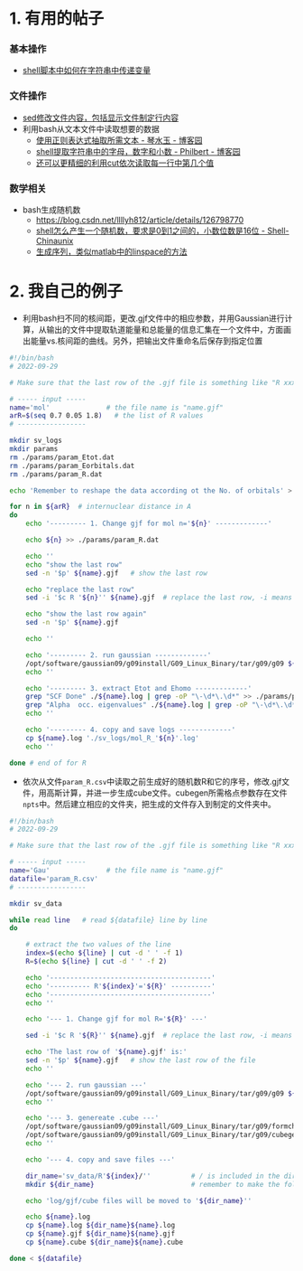 ﻿# 1. 有用的帖子

### 基本操作

- [shell脚本中如何在字符串中传递变量](https://blog.csdn.net/u010339879/article/details/100066362)

### 文件操作

- [sed修改文件内容，包括显示文件制定行内容](https://blog.csdn.net/weixin_43145427/article/details/123818952)
- 利用bash从文本文件中读取想要的数据
  - [使用正则表达式抽取所需文本 - 琴水玉 - 博客园](https://www.cnblogs.com/lovesqcc/p/12443108.html)
  - [shell提取字符串中的字母，数字和小数 - Philbert - 博客园](https://www.cnblogs.com/liangxuran/p/14578866.html)
  - [还可以更精细的利用cut依次读取每一行中第几个值](https://jamesgosling.blog.csdn.net/article/details/124703381?spm=1001.2101.3001.6661.1&utm_medium=distribute.pc_relevant_t0.none-task-blog-2%7Edefault%7ECTRLIST%7ERate-1-124703381-blog-103009117.pc_relevant_multi_platform_whitelistv3&depth_1-utm_source=distribute.pc_relevant_t0.none-task-blog-2%7Edefault%7ECTRLIST%7ERate-1-124703381-blog-103009117.pc_relevant_multi_platform_whitelistv3&utm_relevant_index=1)

### 数学相关

- bash生成随机数
  - https://blog.csdn.net/llllyh812/article/details/126798770
  - [shell怎么产生一个随机数，要求是0到1之间的，小数位数是16位 - Shell-Chinaunix](http://bbs.chinaunix.net/thread-4176958-1-1.html)
  - [生成序列，类似matlab中的linspace的方法](https://blog.csdn.net/Golden_Chen/article/details/115375482) 

# 

# 2. 我自己的例子

- 利用bash扫不同的核间距，更改.gjf文件中的相应参数，并用Gaussian进行计算，从输出的文件中提取轨道能量和总能量的信息汇集在一个文件中，方面画出能量vs.核间距的曲线。另外，把输出文件重命名后保存到指定位置

```bash
#!/bin/bash
# 2022-09-29

# Make sure that the last row of the .gjf file is something like "R xxx"

# ----- input -----
name='mol'              # the file name is "name.gjf"
arR=$(seq 0.7 0.05 1.8)   # the list of R values
# -----------------

mkdir sv_logs
mkdir params
rm ./params/param_Etot.dat
rm ./params/param_Eorbitals.dat
rm ./params/param_R.dat

echo 'Remember to reshape the data according ot the No. of orbitals' > ./params/param_Eorbitals.dat

for n in ${arR}  # internuclear distance in A
do
    echo '--------- 1. Change gjf for mol n='${n}' -------------'

    echo ${n} >> ./params/param_R.dat

    echo ''
    echo "show the last row"
    sed -n '$p' ${name}.gjf   # show the last row

    echo "replace the last row"
    sed -i '$c R '${n}'' ${name}.gjf  # replace the last row, -i means directly work on the file

    echo "show the last row again"
    sed -n '$p' ${name}.gjf

    echo ''

    echo '--------- 2. run gaussian -------------'
    /opt/software/gaussian09/g09install/G09_Linux_Binary/tar/g09/g09 ${name}.gjf
    echo ''

    echo '--------- 3. extract Etot and Ehomo -------------'
    grep "SCF Done" ./${name}.log | grep -oP "\-\d*\.\d*" >> ./params/param_Etot.dat # -o 只显示匹配部分, 有了-P这里更高级的表达式才有用
    grep "Alpha  occ. eigenvalues" ./${name}.log | grep -oP "\-\d*\.\d*" >> ./params/param_Eorbitals.dat # -o 只显示匹配部分, 有了-P这里更高级的表达式才有用
    echo ''

    echo '--------- 4. copy and save logs -------------'
    cp ${name}.log './sv_logs/mol_R_'${n}'.log'
    echo ''

done # end of for R
```

- 依次从文件`param_R.csv`中读取之前生成好的随机数R和它的序号，修改.gjf文件，用高斯计算，并进一步生成cube文件。cubegen所需格点参数存在文件`npts`中。然后建立相应的文件夹，把生成的文件存入到制定的文件夹中。

```bash
#!/bin/bash
# 2022-09-29

# Make sure that the last row of the .gjf file is something like "R xxx"

# ----- input -----
name='Gau'              # the file name is "name.gjf"
datafile='param_R.csv'
# -----------------

mkdir sv_data

while read line   # read ${datafile} line by line
do

    # extract the two values of the line
    index=$(echo ${line} | cut -d ' ' -f 1) 
    R=$(echo ${line} | cut -d ' ' -f 2)

    echo '----------------------------------------'
    echo '---------- R'${index}'='${R}' ----------'
    echo '----------------------------------------'
    echo ''

    echo '--- 1. Change gjf for mol R='${R}' ---'

    sed -i '$c R '${R}'' ${name}.gjf  # replace the last row, -i means directly work on the file

    echo 'The last row of '${name}.gjf' is:'
    sed -n '$p' ${name}.gjf   # show the last row of the file
    echo ''

    echo '--- 2. run gaussian ---'
    /opt/software/gaussian09/g09install/G09_Linux_Binary/tar/g09/g09 ${name}.gjf
    echo ''

    echo '--- 3. genereate .cube ---'
    /opt/software/gaussian09/g09install/G09_Linux_Binary/tar/g09/formchk Gau.chk
    /opt/software/gaussian09/g09install/G09_Linux_Binary/tar/g09/cubegen 0 mo=homo Gau.fchk Gau.cube -1 h < npts
    echo ''

    echo '--- 4. copy and save files ---'

    dir_name='sv_data/R'${index}/''          # / is included in the dir_name
    mkdir ${dir_name}                        # remember to make the folder first

    echo 'log/gjf/cube files will be moved to '${dir_name}''

    echo ${name}.log
    cp ${name}.log ${dir_name}${name}.log
    cp ${name}.gjf ${dir_name}${name}.gjf
    cp ${name}.cube ${dir_name}${name}.cube

done < ${datafile}
```